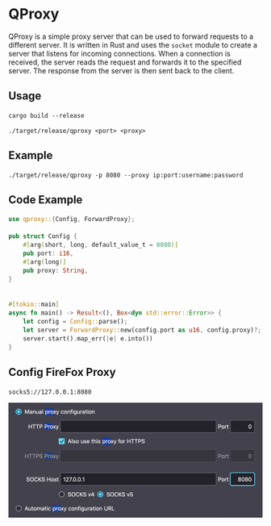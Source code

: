 QProxy
======

QProxy is a simple proxy server that can be used to forward requests to a different server. It is written in Rust and uses the `socket` module to create a server that listens for incoming connections. When a connection is received, the server reads the request and forwards it to the specified server. The response from the server is then sent back to the client.

## Usage

```shell
cargo build --release
```

```shell
./target/release/qproxy <port> <proxy>
```

## Example

```shell
./target/release/qproxy -p 8080 --proxy ip:port:username:password
```

## Code Example
```rust
use qproxy::{Config, ForwardProxy};

pub struct Config {
    #[arg(short, long, default_value_t = 8080)]
    pub port: i16,
    #[arg(long)]
    pub proxy: String,
}


#[tokio::main]
async fn main() -> Result<(), Box<dyn std::error::Error>> {
    let config = Config::parse();
    let server = ForwardProxy::new(config.port as u16, config.proxy)?;
    server.start().map_err(|e| e.into())
}
```

## Config FireFox Proxy

`socks5://127.0.0.1:8080`

![image](docs/firefox.png)
